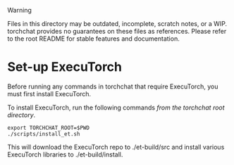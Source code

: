 > [!WARNING]
> Files in this directory may be outdated, incomplete, scratch notes, or a WIP. torchchat provides no guarantees on these files as references. Please refer to the root README for stable features and documentation.

# Set-up ExecuTorch

Before running any commands in torchchat that require ExecuTorch, you
must first install ExecuTorch.

To install ExecuTorch, run the following commands *from the torchchat
root directory*.

```
export TORCHCHAT_ROOT=$PWD
./scripts/install_et.sh
```

This will download the ExecuTorch repo to ./et-build/src and install
various ExecuTorch libraries to ./et-build/install.

[end default]: end
